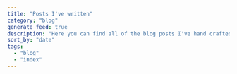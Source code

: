 ```yaml
---
title: "Posts I've written"
category: "blog"
generate_feed: true
description: "Here you can find all of the blog posts I've hand crafted over the years"
sort_by: "date"
tags:
  - "blog"
  - "index"
---
```

